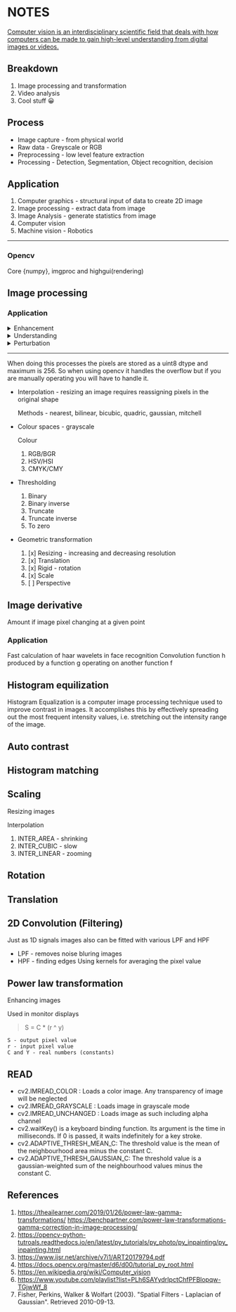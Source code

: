 NOTES
===================

[Computer vision is an interdisciplinary scientific field that deals with how computers can be made to gain high-level understanding from digital images or videos. ](https://en.wikipedia.org/wiki/Computer_vision)

## Breakdown
1. Image processing and transformation
2. Video analysis
3. Cool stuff 😀

## Process
* Image capture - from physical world
* Raw data - Greyscale or RGB
* Preprocessing - low level feature extraction
* Processing - Detection, Segmentation, Object recognition, decision

## Application
1. Computer graphics - structural input of data to create 2D image
2. Image processing - extract data from image
3. Image Analysis - generate statistics from image
4. Computer vision 
5. Machine vision - Robotics

- - - -   
### Opencv
Core {numpy}, imgproc and highgui(rendering)

## Image processing
### Application
<details>
    <summary>Enhancement</summary>
    <p>changing saturation, contrast and look</p>
</details>
<details>
    <summary>Understanding</summary>
    <p>object detection and classification</p>
</details>
<details>
    <summary>Perturbation</summary>
    <p>blurring, rotating</p>
</details>

- - - -


When doing this processes the pixels are stored as a uint8 dtype and maximum is 256. So when using opencv it handles the overflow but if you are manually operating you will have to handle it.

* Interpolation - resizing an image requires reassigning pixels in the original shape

    Methods - nearest, bilinear, bicubic, quadric, gaussian, mitchell
* Colour spaces - grayscale
  
    Colour   
    1. RGB/BGR
    2. HSV/HSI
    3. CMYK/CMY

* Thresholding 
    1. Binary
    2. Binary inverse
    3. Truncate
    4. Truncate inverse
    5. To zero

* Geometric transformation
    1. [x] Resizing - increasing and decreasing resolution
    2. [x] Translation
    3. [x] Rigid - rotation
    4. [x] Scale 
    5. [ ] Perspective

## Image derivative
Amount if image pixel changing at a given point

### Application
Fast calculation of haar wavelets in face recognition
Convolution function h produced by a function g operating on another function f

## Histogram equilization
Histogram Equalization is a computer image processing technique used to improve contrast in images. It accomplishes this by effectively spreading out the most frequent intensity values, i.e. stretching out the intensity range of the image.

## Auto contrast

## Histogram matching

## Scaling
Resizing images

Interpolation
1. INTER_AREA - shrinking
2. INTER_CUBIC - slow
3. INTER_LINEAR - zooming

## Rotation

## Translation

## 2D Convolution (Filtering)
Just as 1D signals images also can be fitted with various LPF and HPF
* LPF - removes noise bluring images
* HPF - finding edges
Using kernels for averaging the pixel value

## Power law transformation
Enhancing images

Used in monitor displays

> S = C * (r ^ y) 

```
S - output pixel value
r - input pixel value
C and Y - real numbers (constants)
```


## READ 
* cv2.IMREAD_COLOR : Loads a color image. Any transparency of image will be neglected
* cv2.IMREAD_GRAYSCALE : Loads image in grayscale mode
* cv2.IMREAD_UNCHANGED : Loads image as such including alpha channel
* cv2.waitKey() is a keyboard binding function. Its argument is the time in milliseconds. If 0 is passed, it waits indefinitely for a key stroke.
* cv2.ADAPTIVE_THRESH_MEAN_C: The threshold value is the mean of the neighbourhood area minus the constant C.
* cv2.ADAPTIVE_THRESH_GAUSSIAN_C: The threshold value is a gaussian-weighted sum of the neighbourhood values minus the constant C.


## References
1. https://theailearner.com/2019/01/26/power-law-gamma-transformations/
https://benchpartner.com/power-law-transformations-gamma-correction-in-image-processing/
2. https://opencv-python-tutroals.readthedocs.io/en/latest/py_tutorials/py_photo/py_inpainting/py_inpainting.html
3. https://www.ijsr.net/archive/v7i1/ART20179794.pdf
4. https://docs.opencv.org/master/d6/d00/tutorial_py_root.html
5. https://en.wikipedia.org/wiki/Computer_vision
6. https://www.youtube.com/playlist?list=PLh6SAYydrIpctChfPFBlopqw-TGjwWf_8
7. Fisher, Perkins, Walker & Wolfart (2003). "Spatial Filters - Laplacian of Gaussian". Retrieved 2010-09-13.

